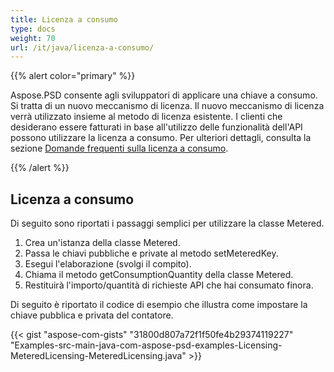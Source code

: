 ```yaml
---
title: Licenza a consumo
type: docs
weight: 70
url: /it/java/licenza-a-consumo/
---
```


{{% alert color="primary" %}}

Aspose.PSD consente agli sviluppatori di applicare una chiave a consumo. Si tratta di un nuovo meccanismo di licenza. Il nuovo meccanismo di licenza verrà utilizzato insieme al metodo di licenza esistente. I clienti che desiderano essere fatturati in base all'utilizzo delle funzionalità dell'API possono utilizzare la licenza a consumo. Per ulteriori dettagli, consulta la sezione [Domande frequenti sulla licenza a consumo](https://purchase.aspose.com/faqs/licensing/metered).

{{% /alert %}}
## **Licenza a consumo**
Di seguito sono riportati i passaggi semplici per utilizzare la classe Metered.

1. Crea un'istanza della classe Metered.
1. Passa le chiavi pubbliche e private al metodo setMeteredKey.
1. Esegui l'elaborazione (svolgi il compito).
1. Chiama il metodo getConsumptionQuantity della classe Metered.
1. Restituirà l'importo/quantità di richieste API che hai consumato finora.

Di seguito è riportato il codice di esempio che illustra come impostare la chiave pubblica e privata del contatore.

{{< gist "aspose-com-gists" "31800d807a72f1f50fe4b29374119227" "Examples-src-main-java-com-aspose-psd-examples-Licensing-MeteredLicensing-MeteredLicensing.java" >}}

